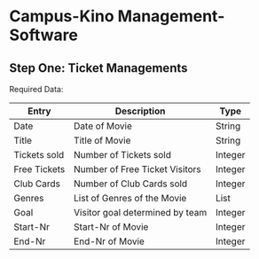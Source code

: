 # Campus-Kino Management-Software

## Step One: Ticket Managements

Required Data:

| Entry               | Description                     | Type         |
|---------------------|---------------------------------|--------------|
| Date                | Date of Movie                   | String       |
| Title               | Title of Movie                  | String       |
| Tickets sold        | Number of Tickets sold          | Integer      |
| Free Tickets        | Number of Free Ticket Visitors  | Integer      |
| Club Cards          | Number of Club Cards sold       | Integer      |
| Genres              | List of Genres of the Movie     | List         |
| Goal                | Visitor goal determined by team | Integer      |
| Start-Nr            | Start-Nr of Movie               | Integer      |
| End-Nr              | End-Nr of Movie                 | Integer      |
